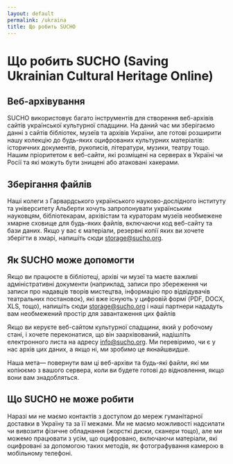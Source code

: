 ```yaml
---
layout: default
permalink: /ukraina    
title: Що робить SUCHO
---
```

<base target="_blank">

# Що робить SUCHO (Saving Ukrainian Cultural Heritage Online)

## Веб-архівування
SUCHO використовує багато інструментів для створення веб-архівів сайтів української культурної спадщини. На даний час ми зберігаємо данні з сайтів бібліотек, музеїв та архівів України, але готові розширити нашу колекцію до будь-яких оцифрованих культурних матеріалів: історичних документів, рукописів, літератури, музики, театру тощо.
Нашим пріоритетом є веб-сайти, які розміщені на серверах в Україні чи Росії та які можуть бути знищені або атаковані хакерами.

## Зберігання файлів

Наші колеги з Гарвардського українського науково-дослідного інституту та університету Альберти хочуть запропонувати українським науковцям, бібліотекарам, архівістам та кураторам музеїв необмежене хмарне сховище для будь-яких файлів, включаючи код веб-сайту та бази даних. Якщо у вас є матеріали, резервні копії яких ви хочете зберігти в хмарі, напишіть сюди storage@sucho.org.

## Як SUCHO може допомогти
Якщо ви працюєте в бібліотеці, архіві чи музеї та маєте важливі адміністративні документи (наприклад, записи про збереження чи записи про надавців творів мистецтва, інформацію про відвідувачів театральних постановок), які вже існують у цифровій формі (PDF, DOCX, XLS, тощо), напишіть сюди storage@sucho.org і наші партнери нададуть вам необмежений простір для завантаження цих файлів
 
Якщо ви керуєте веб-сайтом культурної спадщини, який у робочому стані, і хочете переконатися, що він заархівований, надішліть електронного листа на адресу info@sucho.org. Ми перевіримо, чи є у нас архів цих даних, а якщо ні, ми зробимо це якнайшвидше.
 
Наша мета— повернути вам ці веб-архіви та будь-які файли, які ми копіюємо з вашого сервера, коли ви будете готові до відновлення, якщо вони вам знадобляться.

## Що SUCHO не може робити
Наразі ми не маємо контактів з доступом до мереж гуманітарної доставки в Україну та за її межами. Ми не маємо можливості надсилати чи вивозити фізичне обладнання (жорсткі диски, сканери тощо), але ми можемо працювати з усім, що оцифровано, включаючи матеріали, які оцифровані за допомогою таких методів, як фотографування камерою в мобільному телефоні.

